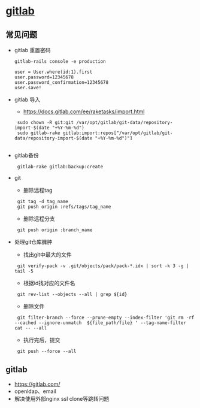 # [gitlab](https://github.com/chaiyd/docker/tree/master/gitlab)

## 常见问题
- gitlab 重置密码
  ```
  gitlab-rails console -e production
  
  user = User.where(id:1).first
  user.password=12345678
  user.password_confirmation=12345678
  user.save!
  ```

- gitlab 导入
  - https://docs.gitlab.com/ee/raketasks/import.html
  ```
   sudo chown -R git:git /var/opt/gitlab/git-data/repository-import-$(date "+%Y-%m-%d")
   sudo gitlab-rake gitlab:import:repos["/var/opt/gitlab/git-data/repository-import-$(date "+%Y-%m-%d")"]
   
  ```

- gitlab备份
  ```
   gitlab-rake gitlab:backup:create
  ```
  
- git 
  - 删除远程tag
  ```
   git tag -d tag_name
   git push origin :refs/tags/tag_name
  ```
  - 删除远程分支
  ```
   git push origin :branch_name
  ```

- 处理git仓库臃肿
  - 找出git中最大的文件
   ```
    git verify-pack -v .git/objects/pack/pack-*.idx | sort -k 3 -g | tail -5
   ```
  - 根据id找对应的文件名
   ```
    git rev-list --objects --all | grep ${id}
   ``` 
  - 删除文件
   ```
    git filter-branch --force --prune-empty --index-filter 'git rm -rf --cached --ignore-unmatch  ${file_path/file} ' --tag-name-filter cat -- --all
   ```
  - 执行完后，提交
   ```
    git push --force --all

   ```
 
## gitlab
- https://gitlab.com/
- openldap、email
- 解决使用外部nginx ssl clone等跳转问题
